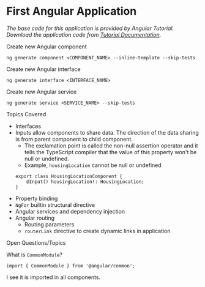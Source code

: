 # First Angular Application

_The base code for this application is provided by Angular Tutorial. Download the application code from [Tutorial Documentation](https://angular.io/tutorial/first-app)._

Create new Angular component

```
ng generate component <COMPONENT_NAME> --inline-template --skip-tests
```

Create new Angular interface

```
ng generate interface <INTERFACE_NAME>
```

Create new Angular service

```
ng generate service <SERVICE_NAME> --skip-tests
```

Topics Covered

- Interfaces
- Inputs allow components to share data. The direction of the data sharing is from parent component to child component.
  - The exclamation point is called the non-null assertion operator and it tells the TypeScript compiler that the value of this property won't be null or undefined.
  - Example, `housingLocation` cannot be null or undefined
  ```
  export class HousingLocationComponent {
      @Input() housingLocation!: HousingLocation;
  }
  ```
- Property binding
- `NgFor` builtin structural directive
- Angular services and dependency injection
- Angular routing
  - Routing parameters
  - `routerLink` directive to create dynamic links in application

Open Questions/Topics

What is `CommonModule`?

```
import { CommonModule } from '@angular/common';
```

I see it is imported in all components.
